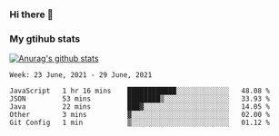 ### Hi there 👋

### My gtihub stats

[![Anurag's github stats](https://github-readme-stats.vercel.app/api?username=gaozhidong)](https://github.com/gaozhidong/github-readme-stats)

<!--START_SECTION:waka-->
```text
Week: 23 June, 2021 - 29 June, 2021

JavaScript   1 hr 16 mins    ████████████░░░░░░░░░░░░░   48.08 % 
JSON         53 mins         ████████▒░░░░░░░░░░░░░░░░   33.93 % 
Java         22 mins         ███▓░░░░░░░░░░░░░░░░░░░░░   14.05 % 
Other        3 mins          ▓░░░░░░░░░░░░░░░░░░░░░░░░   02.00 % 
Git Config   1 min           ▒░░░░░░░░░░░░░░░░░░░░░░░░   01.12 % 
```
<!--END_SECTION:waka-->